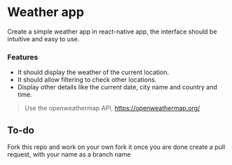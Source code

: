 # Weather app

Create a simple weather app in react-native app, the interface should be intuitive and easy to use.

### Features 

- It should display the weather of the current location.
- It should allow filtering to check other locations.
- Display other details like the current date, city name and country and time. 

> Use the openweathermap API, 
https://openweathermap.org/


## To-do 

Fork this repo and work on your own fork it once you are done create a pull request, with your name as a branch name
